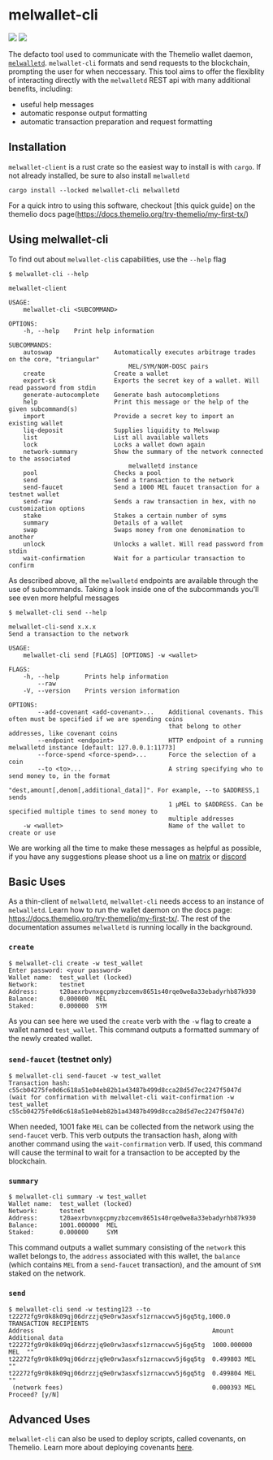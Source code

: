 # melwallet-cli

[![](https://img.shields.io/crates/v/melwallet-client)](https://crates.io/crates/melwallet-client)
![](https://img.shields.io/crates/l/melwallet-client)


The defacto tool used to communicate with the Themelio wallet daemon, [`melwalletd`](https://github.com/themeliolabs/melwalletd). `melwallet-cli`  formats and send requests to the blockchain, prompting the user for when neccessary. This tool aims to offer the flexiblity of interacting directly with the `melwalletd` REST api with many additional benefits, including:

+ useful help messages 
+ automatic response output formatting
+ automatic transaction preparation and request formatting


## Installation

`melwallet-client` is a rust crate so the easiest way to install is with `cargo`. If not already installed, be sure to also install `melwalletd`

``` 
cargo install --locked melwallet-cli melwalletd
```

For a quick intro to using this software, checkout [this quick guide] on the themelio docs page(https://docs.themelio.org/try-themelio/my-first-tx/)



## Using melwallet-cli

To find out about `melwallet-cli`s capabilities, use the `--help` flag 

``` 
$ melwallet-cli --help

melwallet-client

USAGE:
    melwallet-cli <SUBCOMMAND>

OPTIONS:
    -h, --help    Print help information

SUBCOMMANDS:
    autoswap                 Automatically executes arbitrage trades on the core, "triangular"
                                 MEL/SYM/NOM-DOSC pairs
    create                   Create a wallet
    export-sk                Exports the secret key of a wallet. Will read password from stdin
    generate-autocomplete    Generate bash autocompletions
    help                     Print this message or the help of the given subcommand(s)
    import                   Provide a secret key to import an existing wallet
    liq-deposit              Supplies liquidity to Melswap
    list                     List all available wallets
    lock                     Locks a wallet down again
    network-summary          Show the summary of the network connected to the associated
                                 melwalletd instance
    pool                     Checks a pool
    send                     Send a transaction to the network
    send-faucet              Send a 1000 MEL faucet transaction for a testnet wallet
    send-raw                 Sends a raw transaction in hex, with no customization options
    stake                    Stakes a certain number of syms
    summary                  Details of a wallet
    swap                     Swaps money from one denomination to another
    unlock                   Unlocks a wallet. Will read password from stdin
    wait-confirmation        Wait for a particular transaction to confirm

```

As described above, all the `melwalletd` endpoints are available through the use of subcommands. Taking a look inside one of the subcommands you'll see even more helpful messages 

```
$ melwallet-cli send --help

melwallet-cli-send x.x.x
Send a transaction to the network

USAGE:
    melwallet-cli send [FLAGS] [OPTIONS] -w <wallet>

FLAGS:
    -h, --help       Prints help information
        --raw
    -V, --version    Prints version information

OPTIONS:
        --add-covenant <add-covenant>...    Additional covenants. This often must be specified if we are spending coins
                                            that belong to other addresses, like covenant coins
        --endpoint <endpoint>               HTTP endpoint of a running melwalletd instance [default: 127.0.0.1:11773]
        --force-spend <force-spend>...      Force the selection of a coin
        --to <to>...                        A string specifying who to send money to, in the format
                                            "dest,amount[,denom[,additional_data]]". For example, --to $ADDRESS,1 sends
                                            1 µMEL to $ADDRESS. Can be specified multiple times to send money to
                                            multiple addresses
    -w <wallet>                             Name of the wallet to create or use

```

We are working all the time to make these messages as helpful as possible, if you have any suggestions please shoot us a line on [matrix](https://matrix.to/#/#general:matrix.themelio.org) or [discord](https://discord.gg/themelio)

## Basic Uses

As a thin-client of `melwalletd`, `melwallet-cli` needs access to an instance of `melwalletd`. Learn how to run the wallet daemon on the docs page: https://docs.themelio.org/try-themelio/my-first-tx/. The rest of the documentation assumes `melwalletd` is running locally in the background.
### `create`

``` 
$ melwallet-cli create -w test_wallet
Enter password: <your password>
Wallet name:  test_wallet (locked)
Network:      testnet
Address:      t20aexrbvnxgcpmyzbzcemv8651s40rqe0we8a33ebadyrhb87k930
Balance:      0.000000  MEL
Staked:       0.000000  SYM
```

As you can see here we used the `create` verb with the `-w` flag to create a wallet named `test_wallet`. This command outputs a formatted summary of the newly created wallet.


### `send-faucet` (testnet only)

```
$ melwallet-cli send-faucet -w test_wallet
Transaction hash:  c55cb04275fe0d6c618a51e04eb82b1a43487b499d8cca28d5d7ec2247f5047d
(wait for confirmation with melwallet-cli wait-confirmation -w test_wallet c55cb04275fe0d6c618a51e04eb82b1a43487b499d8cca28d5d7ec2247f5047d)
```

When needed, 1001 fake `MEL` can be collected from the network using the `send-faucet` verb. This verb outputs the transaction hash, along with another command using the `wait-confirmation` verb. If used, this command will cause the terminal to wait for a transaction to be accepted by the blockchain.



### `summary`

```
$ melwallet-cli summary -w test_wallet
Wallet name:  test_wallet (locked)
Network:      testnet
Address:      t20aexrbvnxgcpmyzbzcemv8651s40rqe0we8a33ebadyrhb87k930
Balance:      1001.000000  MEL
Staked:       0.000000     SYM
```

This command outputs a wallet summary consisting of the `network` this wallet belongs to, the `address` associated with this wallet, the `balance` (which contains `MEL` from a `send-faucet` transaction), and the amount of `SYM` staked on the network. 

### `send`
```
$ melwallet-cli send -w testing123 --to t22272fg9r0k8k09qj06drzzjq9e0rw3asxfs1zrnaccwv5j6gq5tg,1000.0
TRANSACTION RECIPIENTS
Address                                                 Amount           Additional data
t22272fg9r0k8k09qj06drzzjq9e0rw3asxfs1zrnaccwv5j6gq5tg  1000.000000 MEL  ""
t22272fg9r0k8k09qj06drzzjq9e0rw3asxfs1zrnaccwv5j6gq5tg  0.499803 MEL     ""
t22272fg9r0k8k09qj06drzzjq9e0rw3asxfs1zrnaccwv5j6gq5tg  0.499804 MEL     ""
 (network fees)                                         0.000393 MEL
Proceed? [y/N] 

```

## Advanced Uses

`melwallet-cli` can also be used to deploy scripts, called covenants, on Themelio. Learn more about deploying covenants [here](https://guide.melodeonlang.org/9_deploying_covenants.html).